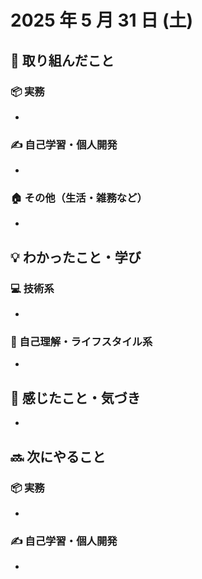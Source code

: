 # 2025 年 5 月 31 日 (土)

## 🔨 取り組んだこと
### 📦 実務
  - 
### ✍️ 自己学習・個人開発
  - 
### 🏠 その他（生活・雑務など）
  - 

## 💡 わかったこと・学び
### 💻 技術系
  - 

### 🧘 自己理解・ライフスタイル系
  - 

## 💭 感じたこと・気づき
- 

## 🔜 次にやること
### 📦 実務
  - 
### ✍️ 自己学習・個人開発
  - 